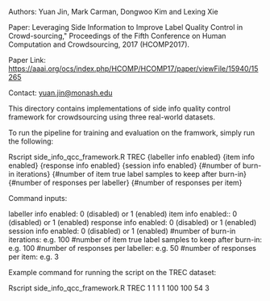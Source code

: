 Authors: Yuan Jin, Mark Carman, Dongwoo Kim and Lexing Xie

Paper: Leveraging Side Information to Improve Label Quality Control in Crowd-sourcing," Proceedings of the Fifth Conference on
Human Computation and Crowdsourcing, 2017 (HCOMP2017).

Paper Link: https://aaai.org/ocs/index.php/HCOMP/HCOMP17/paper/viewFile/15940/15265

Contact: yuan.jin@monash.edu

This directory contains implementations of side info quality control framework for crowdsourcing using three real-world datasets.

To run the pipeline for training and evaluation on the framwork, simply run the following:

Rscript side_info_qcc_framework.R TREC {labeller info enabled} {item info enabled} {response info enabled} {session info enabled} {#number of burn-in iterations} {#number of item true label samples to keep after burn-in} {#number of responses per labeller} {#number of responses per item}

Command inputs:

labeller info enabled: 0 (disabled) or 1 (enabled)
item info enabled:: 0 (disabled) or 1 (enabled)
response info enabled: 0 (disabled) or 1 (enabled)
session info enabled: 0 (disabled) or 1 (enabled)
#number of burn-in iterations: e.g. 100
#number of item true label samples to keep after burn-in: e.g. 100
#number of responses per labeller: e.g. 50
#number of responses per item: e.g. 3

Example command for running the script on the TREC dataset:

Rscript side_info_qcc_framework.R TREC 1 1 1 1 100 100 54 3
